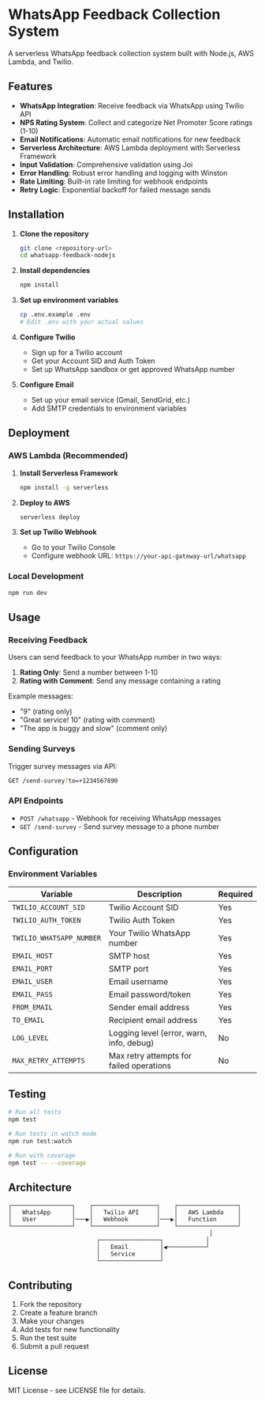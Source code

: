 # WhatsApp Feedback Collection System

A serverless WhatsApp feedback collection system built with Node.js, AWS Lambda, and Twilio.

## Features

- **WhatsApp Integration**: Receive feedback via WhatsApp using Twilio API
- **NPS Rating System**: Collect and categorize Net Promoter Score ratings (1-10)
- **Email Notifications**: Automatic email notifications for new feedback
- **Serverless Architecture**: AWS Lambda deployment with Serverless Framework
- **Input Validation**: Comprehensive validation using Joi
- **Error Handling**: Robust error handling and logging with Winston
- **Rate Limiting**: Built-in rate limiting for webhook endpoints
- **Retry Logic**: Exponential backoff for failed message sends

## Installation

1. **Clone the repository**

   ```bash
   git clone <repository-url>
   cd whatsapp-feedback-nodejs
   ```

2. **Install dependencies**

   ```bash
   npm install
   ```

3. **Set up environment variables**

   ```bash
   cp .env.example .env
   # Edit .env with your actual values
   ```

4. **Configure Twilio**

   - Sign up for a Twilio account
   - Get your Account SID and Auth Token
   - Set up WhatsApp sandbox or get approved WhatsApp number

5. **Configure Email**
   - Set up your email service (Gmail, SendGrid, etc.)
   - Add SMTP credentials to environment variables

## Deployment

### AWS Lambda (Recommended)

1. **Install Serverless Framework**

   ```bash
   npm install -g serverless
   ```

2. **Deploy to AWS**

   ```bash
   serverless deploy
   ```

3. **Set up Twilio Webhook**
   - Go to your Twilio Console
   - Configure webhook URL: `https://your-api-gateway-url/whatsapp`

### Local Development

```bash
npm run dev
```

## Usage

### Receiving Feedback

Users can send feedback to your WhatsApp number in two ways:

1. **Rating Only**: Send a number between 1-10
2. **Rating with Comment**: Send any message containing a rating

Example messages:

- "9" (rating only)
- "Great service! 10" (rating with comment)
- "The app is buggy and slow" (comment only)

### Sending Surveys

Trigger survey messages via API:

```bash
GET /send-survey?to=+1234567890
```

### API Endpoints

- `POST /whatsapp` - Webhook for receiving WhatsApp messages
- `GET /send-survey` - Send survey message to a phone number

## Configuration

### Environment Variables

| Variable                 | Description                              | Required |
| ------------------------ | ---------------------------------------- | -------- |
| `TWILIO_ACCOUNT_SID`     | Twilio Account SID                       | Yes      |
| `TWILIO_AUTH_TOKEN`      | Twilio Auth Token                        | Yes      |
| `TWILIO_WHATSAPP_NUMBER` | Your Twilio WhatsApp number              | Yes      |
| `EMAIL_HOST`             | SMTP host                                | Yes      |
| `EMAIL_PORT`             | SMTP port                                | Yes      |
| `EMAIL_USER`             | Email username                           | Yes      |
| `EMAIL_PASS`             | Email password/token                     | Yes      |
| `FROM_EMAIL`             | Sender email address                     | Yes      |
| `TO_EMAIL`               | Recipient email address                  | Yes      |
| `LOG_LEVEL`              | Logging level (error, warn, info, debug) | No       |
| `MAX_RETRY_ATTEMPTS`     | Max retry attempts for failed operations | No       |

## Testing

```bash
# Run all tests
npm test

# Run tests in watch mode
npm run test:watch

# Run with coverage
npm test -- --coverage
```

## Architecture

```
┌─────────────────┐    ┌──────────────────┐    ┌─────────────────┐
│   WhatsApp      │    │   Twilio API     │    │   AWS Lambda    │
│   User          │───▶│   Webhook        │───▶│   Function      │
└─────────────────┘    └──────────────────┘    └─────────────────┘
                                                         │
                         ┌─────────────────┐            │
                         │   Email         │◀───────────┘
                         │   Service       │
                         └─────────────────┘
```

## Contributing

1. Fork the repository
2. Create a feature branch
3. Make your changes
4. Add tests for new functionality
5. Run the test suite
6. Submit a pull request

## License

MIT License - see LICENSE file for details.
